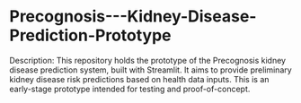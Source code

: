 # Precognosis---Kidney-Disease-Prediction-Prototype
Description: This repository holds the prototype of the Precognosis kidney disease prediction system, built with Streamlit. It aims to provide preliminary kidney disease risk predictions based on health data inputs. This is an early-stage prototype intended for testing and proof-of-concept.
